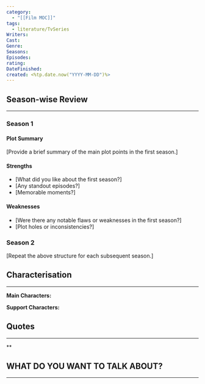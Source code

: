 ```yaml
---
category:
  - "[[Film MOC]]"
tags:
  - literature/TvSeries
Writers: 
Cast: 
Genre: 
Seasons: 
Episodes: 
rating: 
DateFinished: 
created: <%tp.date.now("YYYY-MM-DD")%>
---
```



## Season-wise Review
---
### Season 1
#### Plot Summary
[Provide a brief summary of the main plot points in the first season.]

#### Strengths
- [What did you like about the first season?]
- [Any standout episodes?]
- [Memorable moments?]

#### Weaknesses
- [Were there any notable flaws or weaknesses in the first season?]
- [Plot holes or inconsistencies?]

### Season 2
[Repeat the above structure for each subsequent season.]

## Characterisation
---
**Main Characters:**


**Support Characters:** 


## Quotes
---
**

## WHAT DO YOU WANT TO TALK ABOUT?
---


